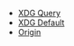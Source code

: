  - [XDG Query](https://unix.stackexchange.com/questions/134352/xdg-open-opens-a-different-application-to-the-one-specified-by-xdg-mime-query)
 - [XDG Default](https://unix.stackexchange.com/questions/497146/create-a-custom-url-protocol-handler)
 - [Origin](https://stackoverflow.com/questions/18534591/how-to-register-a-url-protocol-handler-in-node-js/67231906#67231906)
